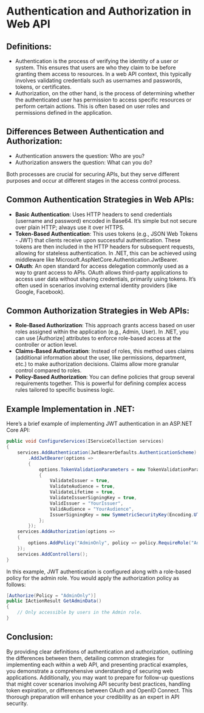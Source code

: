 # Authentication and Authorization in Web API

## Definitions:
- Authentication is the process of verifying the identity of a user or system. This ensures that users are who they claim to be before granting them access to resources. In a web API context, this typically involves validating credentials such as usernames and passwords, tokens, or certificates.
- Authorization, on the other hand, is the process of determining whether the authenticated user has permission to access specific resources or perform certain actions. This is often based on user roles and permissions defined in the application.

## Differences Between Authentication and Authorization:
- Authentication answers the question: Who are you?
- Authorization answers the question: What can you do?

Both processes are crucial for securing APIs, but they serve different purposes and occur at different stages in the access control process.

## Common Authentication Strategies in Web APIs:
- **Basic Authentication**: Uses HTTP headers to send credentials (username and password) encoded in Base64. It’s simple but not secure over plain HTTP; always use it over HTTPS.
- **Token-Based Authentication**: This uses tokens (e.g., JSON Web Tokens - JWT) that clients receive upon successful authentication. These tokens are then included in the HTTP headers for subsequent requests, allowing for stateless authentication. In .NET, this can be achieved using middleware like Microsoft.AspNetCore.Authentication.JwtBearer.
- **OAuth**: An open standard for access delegation commonly used as a way to grant access to APIs. OAuth allows third-party applications to access user data without sharing credentials, primarily using tokens. It’s often used in scenarios involving external identity providers (like Google, Facebook).

## Common Authorization Strategies in Web APIs:
- **Role-Based Authorization**: This approach grants access based on user roles assigned within the application (e.g., Admin, User). In .NET, you can use [Authorize] attributes to enforce role-based access at the controller or action level.
- **Claims-Based Authorization**: Instead of roles, this method uses claims (additional information about the user, like permissions, department, etc.) to make authorization decisions. Claims allow more granular control compared to roles.
- **Policy-Based Authorization**: You can define policies that group several requirements together. This is powerful for defining complex access rules tailored to specific business logic.

## Example Implementation in .NET:
Here’s a brief example of implementing JWT authentication in an ASP.NET Core API:

```csharp
public void ConfigureServices(IServiceCollection services)
{
    services.AddAuthentication(JwtBearerDefaults.AuthenticationScheme)
        .AddJwtBearer(options =>
        {
            options.TokenValidationParameters = new TokenValidationParameters
            {
                ValidateIssuer = true,
                ValidateAudience = true,
                ValidateLifetime = true,
                ValidateIssuerSigningKey = true,
                ValidIssuer = "YourIssuer",
                ValidAudience = "YourAudience",
                IssuerSigningKey = new SymmetricSecurityKey(Encoding.UTF8.GetBytes("YourSecretKey"))
            };
        });
    services.AddAuthorization(options =>
    {
        options.AddPolicy("AdminOnly", policy => policy.RequireRole("Admin"));
    });
    services.AddControllers();
}
```
In this example, JWT authentication is configured along with a role-based policy for the admin role. You would apply the authorization policy as follows:

```csharp
[Authorize(Policy = "AdminOnly")]
public IActionResult GetAdminData()
{
    // Only accessible by users in the Admin role.
}
```

## Conclusion: 
By providing clear definitions of authentication and authorization, outlining the differences between them, detailing common strategies for implementing each within a web API, and presenting practical examples, you demonstrate a comprehensive understanding of securing web applications. Additionally, you may want to prepare for follow-up questions that might cover scenarios involving API security best practices, handling token expiration, or differences between OAuth and OpenID Connect. This thorough preparation will enhance your credibility as an expert in API security.
